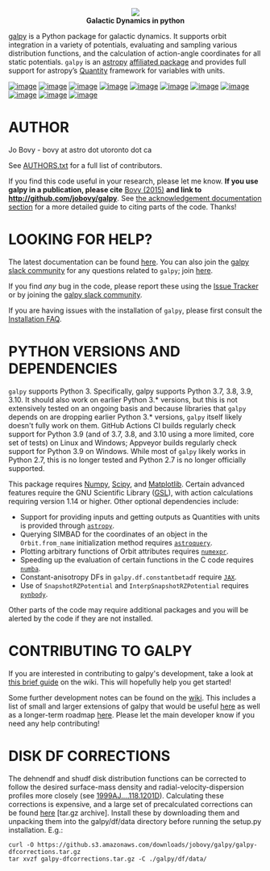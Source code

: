 <p align="center">
    <a href="http://www.galpy.org" target="_blank"><img src="https://galpy.readthedocs.io/en/latest/_static/galpy-logo-small.gif"></a><br/>
    <b>Galactic Dynamics in python</b>
</p>

[galpy](http://www.galpy.org) is a Python package for galactic dynamics. It supports orbit integration in a variety of potentials, evaluating and sampling various distribution functions, and the calculation of action-angle coordinates for all static potentials. `galpy` is an [astropy](http://www.astropy.org/) [affiliated package](http://www.astropy.org/affiliated/) and provides full support for astropy’s [Quantity](http://docs.astropy.org/en/stable/api/astropy.units.Quantity.html) framework for variables with units.

[![image](https://github.com/jobovy/galpy/actions/workflows/build.yml/badge.svg?branch=main)](https://github.com/jobovy/galpy/actions/workflows/build.yml) [![image](https://github.com/jobovy/galpy/actions/workflows/build_windows.yml/badge.svg?branch=main)](https://github.com/jobovy/galpy/actions/workflows/build_windows.yml) [![image](https://ci.appveyor.com/api/projects/status/wmgs1sq3i7tbtap2/branch/main?svg=true)](https://ci.appveyor.com/project/jobovy/galpy) [![image](http://codecov.io/github/jobovy/galpy/coverage.svg?branch=main)](http://codecov.io/github/jobovy/galpy?branch=main) [![image](https://readthedocs.org/projects/galpy/badge/?version=latest)](http://docs.galpy.org/en/latest/) [![image](http://img.shields.io/pypi/v/galpy.svg)](https://pypi.python.org/pypi/galpy/) [![image](https://anaconda.org/conda-forge/galpy/badges/installer/conda.svg)](https://anaconda.org/conda-forge/galpy) [![image](http://img.shields.io/badge/license-New%20BSD-brightgreen.svg)](https://github.com/jobovy/galpy/blob/main/LICENSE) [![image](http://img.shields.io/badge/DOI-10.1088/0067%2D%2D0049/216/2/29-blue.svg)](http://dx.doi.org/10.1088/0067-0049/216/2/29) [![image](http://img.shields.io/badge/powered%20by-AstroPy-orange.svg?style=flat)](http://www.astropy.org/) [![image](https://img.shields.io/badge/join-slack-E01563.svg?style=flat&logo=slack&logoWidth=10)](https://join.slack.com/t/galpy/shared_invite/zt-p6upr4si-mX7u8MRdtm~3bW7o8NA_Ww)

AUTHOR
======

Jo Bovy - bovy at astro dot utoronto dot ca

See
[AUTHORS.txt](https://github.com/jobovy/galpy/blob/main/AUTHORS.txt)
for a full list of contributors.

If you find this code useful in your research, please let me know. **If
you use galpy in a publication, please cite** [Bovy
(2015)](http://adsabs.harvard.edu/abs/2015ApJS..216...29B) **and link to
http://github.com/jobovy/galpy**. See [the acknowledgement documentation
section](http://docs.galpy.org/en/latest/index.html#acknowledging-galpy)
for a more detailed guide to citing parts of the code. Thanks!

LOOKING FOR HELP?
=================

The latest documentation can be found
[here](http://docs.galpy.org/en/latest/). You can also join the
[galpy slack community](https://galpy.slack.com/) for any questions
related to `galpy`; join
[here](https://join.slack.com/t/galpy/shared_invite/zt-p6upr4si-mX7u8MRdtm~3bW7o8NA_Ww).

If you find *any* bug in the code, please report these using the [Issue
Tracker](http://github.com/jobovy/galpy/issues) or by joining the [galpy
slack community](https://galpy.slack.com/).

If you are having issues with the installation of `galpy`, please first
consult the [Installation
FAQ](http://docs.galpy.org/en/latest/installation.html#installation-faq).

PYTHON VERSIONS AND DEPENDENCIES
================================

`galpy` supports Python 3. Specifically, galpy supports Python 3.7,
3.8, 3.9, 3.10. It should also work on earlier Python 3.\* versions,
but this is not extensively tested on an ongoing basis and because
libraries that `galpy` depends on are dropping earlier Python 3.\*
versions, `galpy` itself likely doesn't fully work on them.  GitHub
Actions CI builds regularly check support for Python 3.9 (and of 3.7,
3.8, and 3.10 using a more limited, core set of tests) on Linux and
Windows; Appveyor builds regularly check support for Python 3.9 on
Windows. While most of `galpy` likely works in Python 2.7, this is no
longer tested and Python 2.7 is no longer officially supported.

This package requires [Numpy](https://numpy.org/),
[Scipy](http://www.scipy.org/), and
[Matplotlib](http://matplotlib.sourceforge.net/). Certain advanced
features require the GNU Scientific Library
([GSL](http://www.gnu.org/software/gsl/)), with action calculations
requiring version 1.14 or higher. Other optional dependencies include:

* Support for providing inputs and getting outputs as Quantities with units is provided through
[`astropy`](http://www.astropy.org/).
* Querying SIMBAD for the coordinates of an object in the `Orbit.from_name` initialization method requires [`astroquery`](https://astroquery.readthedocs.io/en/latest/).
* Plotting arbitrary functions of Orbit attributes requires [`numexpr`](https://github.com/pydata/numexpr).
* Speeding up the evaluation of certain functions in the C code requires [`numba`](https://numba.pydata.org/).
* Constant-anisotropy DFs in `galpy.df.constantbetadf` require [`JAX`](https://github.com/google/jax).
* Use of `SnapshotRZPotential` and `InterpSnapshotRZPotential` requires [`pynbody`](https://github.com/pynbody/pynbody). 

Other parts of the code may require additional packages and you will be alerted by the code if they are
not installed.

CONTRIBUTING TO GALPY
=====================

If you are interested in contributing to galpy\'s development, take a
look at [this brief
guide](https://github.com/jobovy/galpy/wiki/Guide-for-new-contributors)
on the wiki. This will hopefully help you get started!

Some further development notes can be found on the
[wiki](http://github.com/jobovy/galpy/wiki/). This includes a list of
small and larger extensions of galpy that would be useful
[here](http://github.com/jobovy/galpy/wiki/Possible-galpy-extensions) as
well as a longer-term roadmap
[here](http://github.com/jobovy/galpy/wiki/Roadmap). Please let the main
developer know if you need any help contributing!

DISK DF CORRECTIONS
===================

The dehnendf and shudf disk distribution functions can be corrected to
follow the desired surface-mass density and radial-velocity-dispersion
profiles more closely (see
[1999AJ\....118.1201D](http://adsabs.harvard.edu/abs/1999AJ....118.1201D)).
Calculating these corrections is expensive, and a large set of
precalculated corrections can be found
[here](http://github.com/downloads/jobovy/galpy/galpy-dfcorrections.tar.gz)
\[tar.gz archive\]. Install these by downloading them and unpacking them
into the galpy/df/data directory before running the setup.py
installation. E.g.:

    curl -O https://github.s3.amazonaws.com/downloads/jobovy/galpy/galpy-dfcorrections.tar.gz
    tar xvzf galpy-dfcorrections.tar.gz -C ./galpy/df/data/
